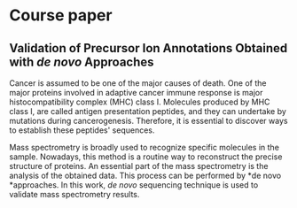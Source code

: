 # Course paper
## Validation of Precursor Ion Annotations Obtained with *de novo* Approaches
Cancer is assumed to be one of the major causes of death. One of the major proteins involved in adaptive cancer immune response is major histocompatibility complex (MHC) class I. Molecules produced by MHC class I, are called antigen presentation peptides, and they can undertake by mutations during cancerogenesis. Therefore, it is essential to discover ways to establish these peptides' sequences.

Mass spectrometry is broadly used to recognize specific molecules in the sample. Nowadays, this method is a routine way to reconstruct the precise structure of proteins. An essential part of the mass spectrometry is the analysis of the obtained data. This process can be performed by *de novo *approaches. In this work, *de novo* sequencing technique is used to validate mass spectrometry results.
